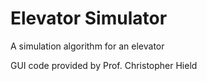 # Elevator Simulator

A simulation algorithm for an elevator

GUI code provided by Prof. Christopher Hield
